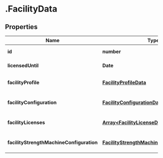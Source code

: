 # .FacilityData

## Properties

Name | Type | Description | Notes
------------ | ------------- | ------------- | -------------
**id** | **number** |  | [default to undefined]
**licensedUntil** | **Date** |  | [default to undefined]
**facilityProfile** | [**FacilityProfileData**](FacilityProfileData.md) |  | [optional] [default to undefined]
**facilityConfiguration** | [**FacilityConfigurationData**](FacilityConfigurationData.md) |  | [optional] [default to undefined]
**facilityLicenses** | [**Array&lt;FacilityLicenseData&gt;**](FacilityLicenseData.md) |  | [optional] [default to undefined]
**facilityStrengthMachineConfiguration** | [**FacilityStrengthMachineConfigurationData**](FacilityStrengthMachineConfigurationData.md) |  | [optional] [default to undefined]

